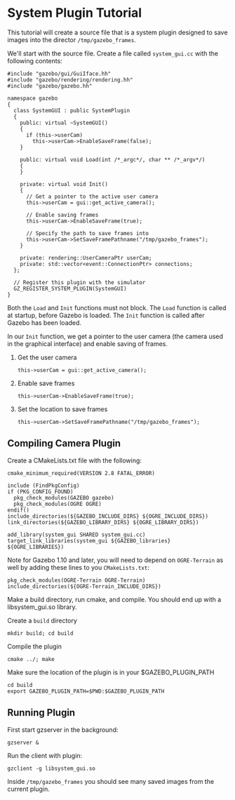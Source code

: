 # System Plugin Tutorial

This tutorial will create a source file that is a system plugin designed to save images into the director `/tmp/gazebo_frames`. 

We'll start with the source file. Create a file called `system_gui.cc` with the following contents:

~~~
#include "gazebo/gui/GuiIface.hh"
#include "gazebo/rendering/rendering.hh"
#include "gazebo/gazebo.hh"

namespace gazebo
{
  class SystemGUI : public SystemPlugin
  {
    public: virtual ~SystemGUI()
    {
      if (this->userCam)
        this->userCam->EnableSaveFrame(false);
    }

    public: virtual void Load(int /*_argc*/, char ** /*_argv*/)
    {
    }

    private: virtual void Init()
    {
      // Get a pointer to the active user camera
      this->userCam = gui::get_active_camera();

      // Enable saving frames
      this->userCam->EnableSaveFrame(true);

      // Specify the path to save frames into
      this->userCam->SetSaveFramePathname("/tmp/gazebo_frames");
    }

    private: rendering::UserCameraPtr userCam;
    private: std::vector<event::ConnectionPtr> connections;
  };

  // Register this plugin with the simulator
  GZ_REGISTER_SYSTEM_PLUGIN(SystemGUI)
}
~~~

Both the `Load` and `Init` functions must not block. The `Load` function is called at startup, before Gazebo is loaded. The `Init` function is called after Gazebo has been loaded.

In our `Init` function, we get a pointer to the user camera (the camera used in the graphical interface) and enable saving of frames.

1.  Get the user camera

        this->userCam = gui::get_active_camera();
2.  Enable save frames

        this->userCam->EnableSaveFrame(true);
3.  Set the location to save frames

        this->userCam->SetSaveFramePathname("/tmp/gazebo_frames");

## Compiling Camera Plugin

Create a CMakeLists.txt file with the following:

~~~
cmake_minimum_required(VERSION 2.8 FATAL_ERROR)
              
include (FindPkgConfig)
if (PKG_CONFIG_FOUND)
  pkg_check_modules(GAZEBO gazebo)
  pkg_check_modules(OGRE OGRE)
endif()   
include_directories(${GAZEBO_INCLUDE_DIRS} ${OGRE_INCLUDE_DIRS})
link_directories(${GAZEBO_LIBRARY_DIRS} ${OGRE_LIBRARY_DIRS})
  
add_library(system_gui SHARED system_gui.cc)
target_link_libraries(system_gui ${GAZEBO_libraries} ${OGRE_LIBRARIES})
~~~

Note for Gazebo 1.10 and later, you will need to depend on `OGRE-Terrain` as well by adding these lines to you `CMakeLists.txt`:

~~~
pkg_check_modules(OGRE-Terrain OGRE-Terrain)
include_directories(${OGRE-Terrain_INCLUDE_DIRS})
~~~

Make a build directory, run cmake, and compile. You should end up with a libsystem_gui.so library.

Create a `build` directory

~~~
mkdir build; cd build
~~~

Compile the plugin

~~~
cmake ../; make
~~~

Make sure the location of the plugin is in your $GAZEBO_PLUGIN_PATH

~~~
cd build
export GAZEBO_PLUGIN_PATH=$PWD:$GAZEBO_PLUGIN_PATH
~~~

## Running Plugin

First start gzserver in the background:

~~~
gzserver &
~~~

Run the client with plugin:

~~~
gzclient -g libsystem_gui.so
~~~

Inside `/tmp/gazebo_frames` you should see many saved images from the current plugin.

